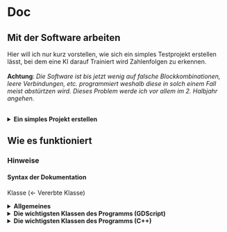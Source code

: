 # Doc
## Mit der Software arbeiten
Hier will ich nur kurz vorstellen, wie sich ein simples Testprojekt erstellen lässt, bei dem eine KI darauf Trainiert wird Zahlenfolgen zu erkennen.<br><br>
**Achtung**: *Die Software ist bis jetzt wenig auf falsche Blockkombinationen, leere Verbindungen, etc. programmiert weshalb diese in solch einem Fall meist abstürtzen wird. Dieses Problem werde ich vor allem im 2. Halbjahr angehen.*<br><br>

<details>
<summary><b>Ein simples Projekt erstellen</b></summary>

### Schritt 1: Das Grundgerüst in der visuellen Programmiersprache bauen
Ein mögliches grundgerüst könnte wie folgt aussehen:
![base graph](https://github.com/UranosNetworkCreation/Doc/blob/main/img/base_graph.png?raw=true)
Die gebaute KI auf dem Bild besitzt zwei Layer, wobei das letzte automatisch als Output Layer fungiert (Wird software-intern geregelt). Ansonsten stellt das Data1D Node die Input Daten bereit. Zum Schluss wird das generierte Array zudem noch zu einem String konvertiert, da mit es in der Seitenbar angezeigt werden kann. Beim bauen des Codes sollte zudem schon automatisch ein Ausgabefeld in der Seitenleiste erstellt werden.

### Schritt 2: Den Code ausführen
Wenn Sie ihre KI fertig gebaut haben und alle Daten eingetragen haben, kann diese nun über das Playzeichen in der Ecke oben Rechts ausgeführt werden. das Ergebnis sollte hierbei in der Seitenleiste sichtbar werden und etwa so aussehen:<br>
![string_output.png](https://github.com/UranosNetworkCreation/Doc/blob/main/img/string_output.png?raw=true)

### Schritt 3: Einen Trainingsbereich erstellen
![AddtrainPoint.gif](https://github.com/UranosNetworkCreation/Doc/blob/main/img/AddTrainPoint.gif?raw=true)
Um einen Trainingsbereich zu erstellen wird unter der Registerkarte Training mit dem Plussymbol eine neue Kachel hinzugefügt. Nun kann, in dem der Pfeil nebem dem Start und Entpunkt auf den Block gezogen wird, ein Bereich festgelegt werden. Die Kachel sollte nun circa so aussehen:<br>
![training_area.png](https://github.com/UranosNetworkCreation/Doc/blob/main/img/training_area.png?raw=true)

### Schritt 4: Den Datensatz des Trainingsbereiches bearbeiten
Um den Datensatz zu erstellen, kann auf den Button "edit dataset ..." geklickt. So gelang man in den Datensatzeditor. Hier lassen sich durch Ziehen input und output Blöcke hinzufügen. So lassen sich die jeweils gewünschten Input und Outputdaten miteinander kombinieren. Ein sehr simpler Dantensatz für die obige KI könnte so aussehen:<br>
![simple_dataset.png](https://github.com/UranosNetworkCreation/Doc/blob/main/img/simple_dataset.png?raw=true)

### Schritt 5: Die AI-Trainieren
**Hinweis:** *Je nach PC und eingestellten Durchläufen kann hier das Programm hurz einfrieren*<br>
**Hinweis:** *Der Button "Run All" funktioniert noch nicht*<br><br>
Um die KI nun zu trainieren kann nun die  Anzahl der Durchläufe eingestellt werden und nun der Button "Start Training" gedrückt werden. Wird die KI nun über den Play-Button nochmal ausgeführt sollten sich die Ergebnisse im Output-Tab dementsprechend anpassen (Auch ohne das drücken des Play button sieht man schon eine Verbesserung, da beim Training die aktuellen Werte auch immer im Outputtab angezeigt werden).<br>
![train_button.png](https://github.com/UranosNetworkCreation/Doc/blob/main/img/train_button.png?raw=true)
</details>

## Wie es funktioniert
### Hinweise
#### Syntax der Dokumentation
Klasse (<- Vererbte Klasse)

<details>
<summary>
<b>Allgemeines</b>
</summary>

#### Godot
Das Projekt verwendet Godot 3, welches Standartfunktionen sowie UI-Elemente bereitstellt, auf denen die Software aufbaut. Da das Projekt langfristig auch 3D Modelle generieren soll, wurde hier bewusst auf eine Basis gesetzt, die auch als GameEngine genutzt werden kann, da so viele Funktionen auch im Bezug auf 3D Modelle schon vorhanden sind.<br>
Die Engine selbst nutzt eine Art Baumsystem, welches immer von unterschiedlichen Szenen ergänzt wird. Alle Kinder des Baumsystems erben dabei von der Klasse Node oder Klassen, die wiederrum von Node erben. So könnte eine Szene mit zwei Button und einem Label von der Struktur so aussehen:

```
Control (<- Control)
 | Label (<- Label)
 | Container (<- VBoxContainer)
    | Button1 (<- Button)
    | Button2 (<- Button)
```

Mit jeweiligen Kinder des Baumsystem können nun Scripte verknüpft werden. Standartmäßig wird hierfür GDScript genutzt, eine objektorientierte und für Godot optimierte Version von python. Jede Scriptdatei stellt hierbei zwingend eine eigene Klasse da, welche von der Klasse des verknüpften Nodes oder von einer übergeordneten Klasse erben muss. Angeben wird dies mit dem Schlüsselwort `extends`.

##### C++ (GDNative)
Es kann auch C++ Code verknüpft werden, hier stellt sich jedoch die Funktionsweise etwas anders. Hierfür wird der Code zunächst in eine Dynamic-Link-Library (z. B. dll) kompiliert. Nun wird eine `.gdnlib` Datei erstellt die auf die libs für die einzelnen Plattformen verweist. Nun wird für jede Anbindung an Node des Baumsystem eine `.gdns` Datei erstellt, die unteranderem den Klassennamen und die verknüpfte `.gdnlib` Datei angibt.
</details>
<details>
<summary><b>Die wichtigsten Klassen des Programms (GDScript)</b></summary>

![Graph](https://raw.githubusercontent.com/UranosNetworkCreation/UranosNetworkCreaton/main/dev-base-graph.png)

### Excecuter (<- Node)
Die sehr kleine Klasse Excecuter stellt den Drehpunkt für die Ausführung der AI da. Sie ist im wesentlichen dafür zuständig, die events zur Ausführung auszulösen. Hierbei werden folgende Events (signals) definiert:

```GDScript
signal ExecuteSoftware
signal PrepareExecuting
signal ExecutingDone
```

Um die AI auszuführen, stellt die Klasse nun die Funktion `exeCurrentLoaded()` bereit.

### gNode (<- GraphNode)
Die Klasse gNode repräsentiert die Basisklasse alle Blöcke, die sich in die programmierte AI integrieren lassen. Dies betrifft unter anderem `img.gd`, `INT.gd` und `DATA1D_STR.gd`. Dabei kann die Klasse `gNode` als Vorschau und als aktives Node initalisiert (`init_as_preview(phantomID, previewInst, packedPth)`, `init_as_node(packedPth)`) werden.

#### Die Verbindungen auf dem Graph erfassen
Die Verbindungen eines gNodes (Klasse, die von gNode erbt) repräsentieren zwei Arrays, nähmlich `input_conns[]` und `output_conns[]`. Aktualisiert werden diese von der Funktion `updateConnections()`. Hierbei werden mittles einer for-Schleife alle verbindungen duchgegangen und anschließend geprüft, ob diese zudem jeweiligen Node gehören. Ist dies der Fall, werden die Arrays dementsprechend ergänzt:
```GDScript
for conn in GraphE.get_connection_list():
		if(conn.from == name):
			output_conns[conn.from_port] = [conn.to, conn.to_port]
		if(conn.to == name):
			input_conns[conn.to_port] = [conn.from, conn.from_port]
```

#### Die Daten einer Verbindung auslesen
Um die Daten bzw. das Ergebnis eines übergeordneten Nodes zu bekommen, stellt die Klasse `gNode` zudem die Funktion `getDataOfPinConn(slot : int, backprop : bool = false, no_conn = "<undefined>")`. Hierbei wird das verbundene Node je nach Fall in der Liste `input_conns` oder `output_conns` gesucht und dann die Funtion `getPinValue(var id : int)` ausgeführt, welche dann je nach Fall entweder einer der schon berechneten Werte zurückgibt oder eine neue Berechnung startet:
```GDScript
if(!calculated):
    updateConnections()
    updateCalc()
return outputs[id]
```
Die Funktion updateCalc wird von Klassen, die von gNode erben, überschrieben, sodass für jeden Block die Werte individuell geupdated werden können.<br>
Ein ähnliches Prinzip wird auch beim "Rückwärtsrechen"(Auflösen des Graphes in die andere Richtung) angewand. Hier wird die Funktion `backCalc` überschrieben.

#### Daten speichern und laden
Um Daten (Einstellungen eines Nodes) aus einer Resource laden und speichern zu können wird eine eigne Resource namens `NodeData` verwendet. Diese besitzt folgende Eigenschaften:
```GDSCript
export var type : String
export var offset : Vector2
export var data : Array
export var name : String
```
Diese werden nun beispielsweise beim speichern des Nodes 
 in der Funktion `getNodeData()` gesetzt:
```GDScript
data.data = DataSync.collectData()
data.offset = self.offset
data.type = self.packedPath
data.name = self.name
```
Der DataSync stellt hierbei eine Instanz der Klasee ResDataSync da, welche ich auch noch einmal erläutere.

### Graph (<- GraphEdit)
Die Klasse `Graph` ist im wesentlichem dafür zuständig, die Events bei der bearbeitung des visuellem Programm zu bearbeiten. Allerdings stellt SIe auch funktionen zum Laden und generieren von Resourcen bereit.
#### Verbindungsanfragen
Verbindungsanfragen werden in der Funktion `_on_GraphEdit_connection_request(from:String, from_slot:int, to:String, to_slot:int)` wie folgt gehandelt:
```GDSCript
# Check if nodes are already connected
for con in get_connection_list():
    if con.to == to and con.to_port == to_slot:
        print("[Graph] Exit from connection request process. Warning: You can't double connect nodes")
        return

# Connect nodes
print("[Graph] Connect nodes(from: ", from, ", from_slot: ", from_slot, ", to: ", to, ", to_slot: ", to_slot, "): ", connect_node(from, from_slot, to, to_slot))
```

Hierbei wird zunächst überprüft ob die beiden Blöcke schon miteinander verbunden sind. Ist dies nicht der Fall, wird eine neue Verbindung zwischen den beiden Blöcken erstellt.
#### Nodes löschen
Auch für das löschen von gibt es eine extra Handlefunktion. Hier werden die nodes realtiv simple nacheinander gelöscht:
```GDScript
for node in nodes:
    print("[GraphEdit] Del node " + node)
    # remove connections
    remove_connections_to_node(node)
    # delete node
    get_node(node).queue_free()
```
#### Laden und Speichern von Daten
Den Rahmen für das Laden und Speichern bildet hier die Resource GraphData, die nur zwei Arrays speichert:
```GDScript
export var nodes : Array = []
export var conns : Array = []
```
Hierbei stellt nun das Array `nodes` relativ einfach eine Sammlung aus allen NodeData Resourcen der jeweiligen Blöcke da
und dass Array `conns` eine aus allen Verbindungen. Diese werden nun in der Funktion `loadData(var data : GraphData)` wie folgt geladen:
```GDScript
# Load nodes
for node in data.nodes:
    print("[Editor][OpenFile] Creating node with type: " + node.type)
    # Create node inst
    var nodeInst = load(node.type).instance()
    nodeInst.offset = node.offset
    nodeInst.name = node.name

    # Add node inst to Graph
    add_child(nodeInst)
    # Init inst and load data
    nodeInst.init_as_node(node.type)
    nodeInst.DataSync.loadData(node.data)
    # Update connections array
    data.conns = updateConnectionNodeName(node.name, nodeInst.name, data.conns)

# Load connections
for conn in data.conns:
    # connect nodes
    print("[Editor][OpenFile] Conn nodes: ", connect_node(conn.from, conn.from_port, conn.to, conn.to_port))
```

Das speichern stellt sich hier etwas simpler da, dies geschieht in der Funktion `getData()`:

```GDScript
# Create new GraphData container
var gData : GraphData = GraphData.new()

# For each block ...
for child in get_children():
    if child is GraphNode:
        print("[Editor][Save] Collect node data ...")
        # Append node specific data to container
        gData.nodes.append(child.getNodeData())

# Add connection to data
gData.conns = get_connection_list()
return gData
```

### ResDataSync (<- Object)
Der `ResDataSync` stellt vor allem beim Laden und Speichern eine wichtige Rolle. Zusammengefasst besitzt Sie die Funktion alle Kinder eines Nodes durch zu gehen, zu gucken, ob dies Eingabefelder (oder ähnliches) sind, und dann eine Array aus den eingebenen Werten zu erstellen. Sie kann zudem auch eine solche Array auf mehere Eingabefelder laden. Die Funktion zum erstellen der Array (`collectData()`) ist wir folgt aufgebaut:
```GDScript
# Create empty array for the result
var result : Array = []
for child in bNode.get_children():
    # Add the child's data to the result if it is a dataField
    if(isDataField(child)):
        result.append(getData(child))
return result
```
Auch zum Laden wird in der Funktion `loadData()`ein ähnlicher Mechanismus verwendet:
```GDSCript
# Loads a data array
func loadData(var data : Array):
    # counter
    var data_idx : int = 0
    for child in bNode.get_children():
        if(isDataField(child)):
            # Apply data
            setData(child, data[data_idx])
            # increment counter
            data_idx += 1
```

### Editor (<- Control)
Einen zentralen Schlüsselpunkt stellt natürlich die Editorklasse da. Eine wichtige Funktion ist hier beim Laden und Speichern das zusammen führen aller Resourcen. Dies geschieht beispielsweise beim Speichern in der Funktion `save_current(path)` wie folgt:
```GDScript
# Create a new file container
var file : UNCFile = UNCFile.new()
# Assign the GraphData
file.GData = GEdit.getData()
# Save the file
return ResourceSaver.save(path, file)
```
Auch das Laden von Dateien ist in der Funktion `open_file(path)` implementiert. Hierbei muss natürlich beachtet werden, dass vorher noch der Editor aufgeräumt werden muss:
```GDScript
# Load file
var file = ResourceLoader.load(path)
# Check if the file is a UNCFile
if(!(file is UNCFile)):
    print("Cannot load file because it's not an UNCFile")
    return -1

# clear
resetEditor()

# Load data
print("[Editor] Load gEdit data ...")
GEdit.loadData(file.GData)
return 0
```
Sowohl beim Laden als auch bei Speichern wird auf die UNCFile-Resource zurückgegriffen. Theoretisch könnte man beim aktuellem Entwicklungsstand auch die GraphData Resource direkt speichern. Allerdings wäre dies dann später, wenn man das Programm erweitern würde, unpraktisch. Aufgrund dessen gibt es die UNCFile Resource, welche allerdings nur eine Eigenschaft besitzt:
```GDScript
export var GData : Resource
```

### PluginLoader (<- Node)
Der PluginLoader stellt die Schnittstelle zwischen dem Teil des Programms in GDScript und dem in GDNative (C++) da. Er lädt nämlich die einzelnen GDN-Scripte (d.h. die Libs, siehe [offizielle Dokumentation](https://docs.godotengine.org/en/stable/tutorials/scripting/gdnative/gdnative_cpp_example.html)) und verwaltet diese. Grundsätzlich werden alle Scripte aus dem Ordner `res://plugins/gdns` geladen, welche mit keinem Punkt beginnen. Das Laden der eines Plugins ist dann wie folgt umgesetzt:
```GDScript
# Load plugin
var plugin = load("res://plugins/gdns/" + file)
print("[PluginLoader] plugin: ", plugin)

# Instance plugin
var pluginRef = plugin.new()

# Check if pluginInst is valid
if(!pluginRef.has_method("getInfo")):
    print("[PluginLoader] Fatal error: plugin is invalid.")

# Add to plugin array
plugins.append(pluginRef)
print("[PluginLoader] plugin ", pluginRef.getInfo(), " loaded.")
```
</details>

<details>
<summary>
<b>Die wichtigsten Klassen des Programms (C++)</b>
</summary>

### NetworkKernelPlugin (<- godot::Object)
Die Klasse `NetworkKernelPlugin` stellt die Basisklasse für alle KI-Plugins da. Sie gibt die Rahmen an und legt die Funktionen fest, die definiert sein müssen. Dazu gehören unter anderem:
```C++
virtual NetworkKernelPluginInfo getInfo();
virtual int buildLayer(int size, int parent_size, Array weights);
virtual PoolRealArray BackpropLayer(
    int id,
    PoolRealArray underGrad,
    Array underWeights,
    int activationFunc,
    bool outputLayer = false,
    real_t learning_rate = 0.2
);
virtual PoolRealArray SimpleLayerCall(
    int id,
    PoolRealArray input,
    int activationFunc
);
virtual Array getLayerWeights(
    int id
);
```
Des Weiteren übernimmt Sie Teile der Registrierung von Funktionen bei GDN-API in der überschriebenen Funktion `_register_methods()`:
```C++
register_method("getInfo", &NetworkKernelPlugin::getInfoArray);
register_method("simple_layer_call", &NetworkKernelPlugin::SimpleLayerCall);
register_method("build_layer", &NetworkKernelPlugin::buildLayer);
register_method("backprop_layer", &NetworkKernelPlugin::BackpropLayer);
register_method("get_layer_weights", &NetworkKernelPlugin::getLayerWeights);
```
Insgesamt arbeiten die Layer spezifischen Funktionen auf Basis von Indexen, d.h. jedes Layer bekommt einen Index mit welchem dann auch weitere Funktionen aufgerufen werden müssen.

### UranosKernel (<- NetworkKernelPlugin)
Die Klasse `UranosKernel` stellt aktuell das einzige KI-Plugin da. Die KI-Engine ist komplett von mir programmiert. Hier nur ein Einblick in die wichtigsten Teile der Klasse.

#### Die Verwaltung von Layern
Alle aktuellen Layer werden in einer Array des Types `std::vector<Layer>` namens `Layers` gespeichert. Die wesentlichen Funktionen des Layers sind in der `Layer` definiert. Infolge Dessen stellt die Basisklasse `UranosKernel` im wesentlichen eine Reihe von Wrapperfunktionen bereit, die dann mit den benötigten Daten die eigentlichen Funktionen der jeweiligen Instanz der Klasse Layer aufrufen. Hier nur ein Einspiel anhand des Feedforward Prozesses in der Funktion `SimpleLayerCall(int id, PoolRealArray input, int activationFunc`:
```C++
NeuronActivationFunc aFunc;

// Set the activation func
switch (activationFunc)
{
case ACTIVATION_FUNC_SIGMOID:
    aFunc = &UranosKernel::AFuncs::sigmoid;
    break;

default:
    Godot::print("[UranosKernel] No Support for selected activation func. Use sigmoid as default ...");
    aFunc = &UranosKernel::AFuncs::sigmoid;
    break;
}

// Call the Layer and return the result
return Layers[id].getResult(aFunc, input);
}
```
Hierbei wird zunächst Anhand der übergebenen ID der Aktivierungsfunktion der Pointer auf diese bestimmt und dann die eigentliche Funktion der Klasse Layer aufgerufen.

#### Die Klasse Layer
Die Klasse Layer stellt ein Layer da. Dabeuí besitzt die Klasse folgende wichtige Variablen:
```C++
Array weights;
size_t size;
size_t parentSz;
PoolRealArray lastResult;
PoolRealArray lastInput;
```

Hierbei werden in der Variable `weights` die Gewichte des Layers gespeichert, `size` stellt die Größe des Layers da, `parentSz` stellt die Größe der übergebenen Daten des übergeordneten Blockes (Im Graph der Block am linkem Data1D slot) da und lastResult sowie lastInput jeweils die letzten Ergebnisse bzw. Inputs.

##### Das Bauen des Layers
Zum Bauen des Layers stellt die Klasse zwei wichtige Funktionen bereit, nämlich `buildFromWeights(Array n_weights, size_t n_size, size_t parent_size)` und `build(size_t n_size, size_t parent_size, int64_t seed = -1)`. Die Funktion `buildFromWeights` kopiert hierbei vor allem die übergebenen Paramter auf die Eigenschaften des Layersm während die Funktion `build` noch die gesamten Gewichte euf zufällige Werte setzt. Dies geschieht wie folgt:
```C++
Ref<RandomNumberGenerator> rnd = RandomNumberGenerator::_new();

    // Create empty weights array
    Array Nweights = Array();

    // Init rng
    if(seed == -1) {
        Godot::print("   | prepare pseudo-rnd: randomize seed ...");
        rnd->randomize();
    }
    else {
        Godot::print("   | prepare pseudo-rnd: set seed ...");
        rnd->set_seed(seed);
    }
    
    // Randomize weights
    for(size_t i = 0; i < size;i++) {
        PoolRealArray randomizedArr;
        std::stringstream msg;
        // ...
        for(size_t ci = 0; ci < parent_size; ci++) {
            randomizedArr.push_back(rnd->randf());
        }
        // ...
        Nweights.push_back(randomizedArr);
    }
```

Hierbei wird das `weights` Array wie folgt gebaut:
```
[(Neuron 0),    (Neuron 1),    (...)]
    |               |           |
   w0, w1, ...     w0, w1, ...  w0, w1, ...
```
</details>
